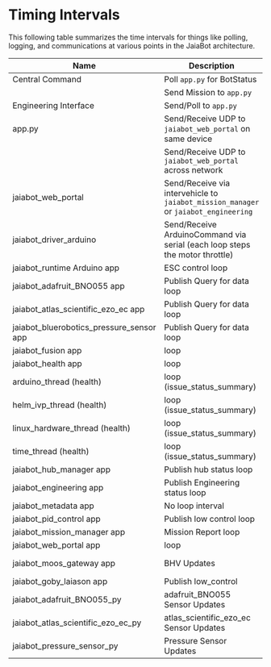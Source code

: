 # Timing Intervals

This following table summarizes the time intervals for things like polling, logging, and communications at various points in the JaiaBot architecture.

| Name                                      | Description                                                                         | Timing                                          | Path
| --------------------                      | ----------------                                                                    | -------------------------                       | ---
| Central Command                           | Poll `app.py` for BotStatus                                                         | 0.5 s interval                                  | src/web/central_command/client/components/CentralCommand.jsx
|                                           | Send Mission to `app.py`                                                            | ASAP                                            | 
| Engineering Interface                     | Send/Poll to `app.py`                                                               | 0.1 s interval                                  | src/web/engineering/script.js
| app.py                                    | Send/Receive UDP to `jaiabot_web_portal` on same device                             | "Instantly"                                     | src/web/server/app.py
|                                           | Send/Receive UDP to `jaiabot_web_portal` across network                             | Depends on network latency                      | 
| jaiabot_web_portal                        | Send/Receive via intervehicle to `jaiabot_mission_manager` or `jaiabot_engineering` | Depends on XBee radio latency                   | src/bin/
| jaiabot_driver_arduino                    | Send/Receive ArduinoCommand via serial (each loop steps the motor throttle)         | 0.1 s loop interval                             | src/bin/drivers/arduino/app.cpp
| jaiabot_runtime Arduino app               | ESC control loop                                                                    | 0.1 s loop interval                             | src/arduino/jaiabot_runtime/jaiabot_runtime.ino
| jaiabot_adafruit_BNO055 app               | Publish Query for data loop                                                         | 0.1 s loop interval                             | src/bin/drivers/adafruit_BNO055/app.cpp
| jaiabot_atlas_scientific_ezo_ec app       | Publish Query for data loop                                                         | 1 s loop interval                               | src/bin/drivers/atlas_scientific_ezo_ec/app.cpp
| jaiabot_bluerobotics_pressure_sensor app  | Publish Query for data loop                                                         | 0.5 s loop interval                             | src/bin/drivers/bluerobotics_pressure_sensor/app.cpp
| jaiabot_fusion app                        | loop                                                                                | 0.1 s loop interval                             | src/bin/fusion/fusion.cpp
| jaiabot_health app                        | loop                                                                                | 1 s loop interval                               | src/bin/health/app.cpp
| arduino_thread (health)                   | loop (issue_status_summary)                                                         | 15 s loop interval                              | src/bin/health/arduino_thread.cpp
| helm_ivp_thread (health)                  | loop (issue_status_summary)                                                         | 15 s loop interval                              | src/bin/health/helm_ivp_thread.cpp
| linux_hardware_thread (health)            | loop (issue_status_summary)                                                         | 60 s loop interval                              | src/bin/health/linux_hardware_thread.cpp
| time_thread (health)                      | loop (issue_status_summary)                                                         | 60 s loop interval                              | src/bin/health/time_thread.cpp
| jaiabot_hub_manager app                   | Publish hub status loop                                                             | 0.5 s loop interval                             | src/bin/hub_manager/hub_manager.cpp
| jaiabot_engineering app                   | Publish Engineering status loop                                                     | 5 s loop interval                               | src/bin/jaiabot_engineering/app.cpp
| jaiabot_metadata app                      | No loop interval                                                                    | No loop interval                                | src/bin/jaiabot_metadata/app.cpp
| jaiabot_pid_control app                   | Publish low control loop                                                            | 0.1 s loop interval                             | src/bin/jaiabot_pid_control/app.cpp
| jaiabot_mission_manager app               | Mission Report loop                                                                 | 1 s loop interval                               | src/bin/mission_manager/app.cpp
| jaiabot_web_portal app                    | loop                                                                                | 2 s loop interval                               | src/bin/web_portal/app.cpp
| jaiabot_moos_gateway app                  | BHV Updates                                                                         | Depends goby::moos::FrontSeatTranslation        | src/lib/jaiabot_moos_gateway/app.cpp
| jaiabot_goby_laiason app                  | Publish low_control                                                                 | 0.05 s loop interval                            | src/lib/laiason/laiason_jaiabot.cpp
| jaiabot_adafruit_BNO055_py                | adafruit_BNO055 Sensor Updates                                                      | Depends jaiabot_adafruit_BNO055                 | src/python/adafruit_BNO055/jaiabot_imu.py
| jaiabot_atlas_scientific_ezo_ec_py        | atlas_scientific_ezo_ec Sensor Updates                                              | Depends jaiabot_atlas_scientific_ezo_ec         | src/python/atlas_scientific_ezo_ec/jaiabot_as-ezo-ec.py
| jaiabot_pressure_sensor_py                | Pressure Sensor Updates                                                             | Depends jaiabot_bluerobotics_pressure_sensor    | src/python/pressure_sensor/jaiabot_pressure_sensor.py